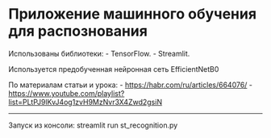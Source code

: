 # Приложение машинного обучения для распознования

Использованы библиотеки:
    - TensorFlow.
    - Streamlit.

Используется предобученная нейронная сеть EfficientNetB0

По материалам статьи и урока: 
    - https://habr.com/ru/articles/664076/
    - https://www.youtube.com/playlist?list=PLtPJ9lKvJ4og1zvH9MzNvr3X4Zwd2gsiN


 
*** 
Запуск из консоли: streamlit run st_recognition.py
